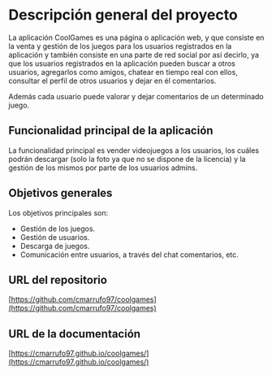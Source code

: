 # Descripción general del proyecto

La aplicación CoolGames es una página o aplicación web, y que consiste en la venta y gestión de los juegos para los usuarios registrados en la aplicación y también consiste en una parte de red social por así decirlo, ya que los usuarios registrados en la aplicación pueden buscar a otros usuarios, agregarlos como amigos, chatear en tiempo real con ellos, consultar el perfil de otros usuarios y dejar en él comentarios.

Además cada usuario puede valorar y dejar comentarios de un determinado juego.

## Funcionalidad principal de la aplicación

La funcionalidad principal es vender videojuegos a los usuarios, los cuáles podrán descargar (solo la foto ya que no se dispone de la licencia) y la gestión de los mismos por parte de los usuarios admins.

## Objetivos generales

Los objetivos principales son:

* Gestión de los juegos.
* Gestión de usuarios.
* Descarga de juegos.
* Comunicación entre usuarios, a través del chat comentarios, etc.

## URL del repositorio

[https://github.com/cmarrufo97/coolgames](https://github.com/cmarrufo97/coolgames)

## URL de la documentación

[https://cmarrufo97.github.io/coolgames/](https://cmarrufo97.github.io/coolgames/)
